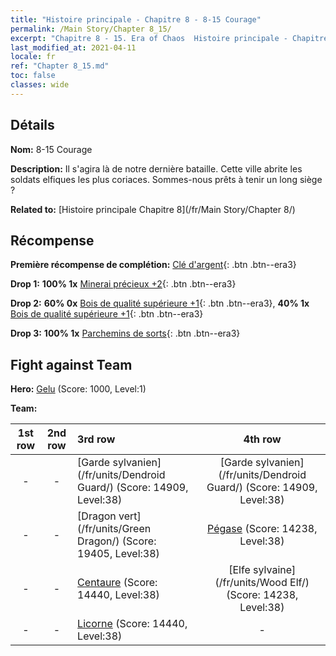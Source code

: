 ```yaml
---
title: "Histoire principale - Chapitre 8 - 8-15 Courage"
permalink: /Main Story/Chapter 8_15/
excerpt: "Chapitre 8 - 15. Era of Chaos  Histoire principale - Chapitre 8_15. 8-15 Courage"
last_modified_at: 2021-04-11
locale: fr
ref: "Chapter 8_15.md"
toc: false
classes: wide
---
```


## Détails

 **Nom:** 8-15 Courage

 **Description:** Il s'agira là de notre dernière bataille. Cette ville abrite les soldats elfiques les plus coriaces. Sommes-nous prêts à tenir un long siège ?

 **Related to:** [Histoire principale Chapitre 8](/fr/Main Story/Chapter 8/)

## Récompense

 **Première récompense de complétion:** [Clé d'argent](/fr/Items/con_693/){: .btn .btn--era3}

 **Drop 1:** **100% 1x** [Minerai précieux +2](/fr/Items/mat_26/){: .btn .btn--era3}

 **Drop 2:** **60% 0x** [Bois de qualité supérieure +1](/fr/Items/mat_20/){: .btn .btn--era3}, **40% 1x** [Bois de qualité supérieure +1](/fr/Items/mat_20/){: .btn .btn--era3}

 **Drop 3:** **100% 1x** [Parchemins de sorts](/fr/Items/con_694/){: .btn .btn--era3}


## Fight against Team
 **Hero:** [Gelu](/fr/heroes/Gelu/) (Score: 1000, Level:1)

 **Team:**


  | 1st row | 2nd row | 3rd row | 4th row |
  |:----:|:----:|:----|:----:|
  | - | - | [Garde sylvanien](/fr/units/Dendroid Guard/) (Score: 14909, Level:38)  | [Garde sylvanien](/fr/units/Dendroid Guard/) (Score: 14909, Level:38)  |
  | - | - | [Dragon vert](/fr/units/Green Dragon/) (Score: 19405, Level:38)  | [Pégase](/fr/units/Pegasus/) (Score: 14238, Level:38)  |
  | - | - | [Centaure](/fr/units/Centaur/) (Score: 14440, Level:38)  | [Elfe sylvaine](/fr/units/Wood Elf/) (Score: 14238, Level:38)  |
  | - | - | [Licorne](/fr/units/Unicorn/) (Score: 14440, Level:38)  | - |



